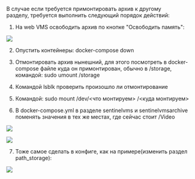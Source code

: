 В случае если требуется примонтировать архив к другому разделу, требуется выполнить следующий порядок действий:

1. На web VMS освободить архив по кнопке "Освободить память":

![](https://complitech.aspro.cloud/files/download/deaae6e7-45ae-11ef-919e-fa163e2ff576)

2. Опустить контейнеры: docker-compose down

3. Отмонтировать архив нынешний, для этого посмотреть в docker-compose файле куда он примонтирован, обычно в /storage, командой: sudo umount /storage

4. Командой lsblk проверить произошло ли отмонтирование

5. Командой: sudo mount /dev/<что монтируем> /<куда монтируем>

6. В docker-compose.yml в разделе sentinelvms и sentinelvmsarchive поменять значения в тех же местах, где сейчас стоит /Video

![](https://complitech.aspro.cloud/files/download/c720e536-45af-11ef-919e-fa163e2ff576)

![](https://complitech.aspro.cloud/files/download/d153a1c8-45af-11ef-919e-fa163e2ff576)

7. Тоже самое сделать в конфиге, как на примере(изменить раздел path_storage):

![](https://complitech.aspro.cloud/files/download/ece9cb93-45af-11ef-919e-fa163e2ff576)